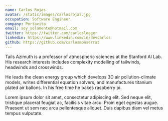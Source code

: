 ```yaml
---
name: Carlos Rojas
avatar: /static/images/carlosrojas.jpg
occupation: Software Engineer
company: Portavita
email: soy_solamente@hotmail.com
twitter: https://twitter.com/carloslogger
linkedin: https://www.linkedin.com/in/devcarlos
github: https://github.com/carlosmonserrat
---
```


Tails Azimuth is a professor of atmospheric sciences at the Stanford AI Lab. His research interests includes complexity modelling of tailwinds, headwinds and crosswinds.

He leads the clean energy group which develops 3D air pollution-climate models, writes differential equation solvers, and manufactures titanium plated air ballons. In his free time he bakes raspberry pi.

Lorem ipsum dolor sit amet, consectetur adipiscing elit. Sed neque elit, tristique placerat feugiat ac, facilisis vitae arcu. Proin eget egestas augue. Praesent ut sem nec arcu pellentesque aliquet. Duis dapibus diam vel metus tempus vulputate.
